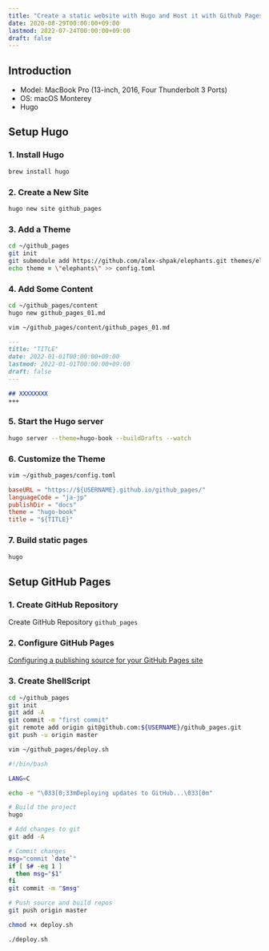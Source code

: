 ```yaml
---
title: "Create a static website with Hugo and Host it with Github Pages"
date: 2020-08-29T00:00:00+09:00
lastmod: 2022-07-24T00:00:00+09:00
draft: false
---
```


## Introduction

- Model: MacBook Pro (13-inch, 2016, Four Thunderbolt 3 Ports)
- OS: macOS Monterey
- Hugo

## Setup Hugo

### 1. Install Hugo

```zsh
brew install hugo
```

### 2. Create a New Site

```zsh
hugo new site github_pages
```

### 3. Add a Theme

```zsh
cd ~/github_pages
git init
git submodule add https://github.com/alex-shpak/elephants.git themes/elephants
echo theme = \"elephants\" >> config.toml
```

### 4. Add Some Content

```zsh
cd ~/github_pages/content
hugo new github_pages_01.md
```

```zsh
vim ~/github_pages/content/github_pages_01.md
```

```md:github_pages.md
---
title: "TITLE"
date: 2022-01-01T00:00:00+09:00
lastmod: 2022-01-01T00:00:00+09:00
draft: false
---

## XXXXXXXX
+++
```

### 5. Start the Hugo server

```zsh
hugo server --theme=hugo-book --buildDrafts --watch
```

### 6. Customize the Theme

```zsh
vim ~/github_pages/config.toml
```

```toml:config.toml
baseURL = "https://${USERNAME}.github.io/github_pages/"
languageCode = "ja-jp"
publishDir = "docs"
theme = "hugo-book"
title = "${TITLE}"
```

### 7. Build static pages

```zsh
hugo
```

## Setup GitHub Pages

### 1. Create GitHub Repository

Create GitHub Repository `github_pages`

### 2. Configure GitHub Pages

[Configuring a publishing source for your GitHub Pages site](https://docs.github.com/en/pages/getting-started-with-github-pages/configuring-a-publishing-source-for-your-github-pages-site/ "Configuring a publishing source for your GitHub Pages site")

### 3. Create ShellScript

```zsh
cd ~/github_pages
git init
git add -A
git commit -m "first commit"
git remote add origin git@github.com:${USERNAME}/github_pages.git
git push -u origin master
```

```zsh
vim ~/github_pages/deploy.sh
```

```sh:deploy.sh
#!/bin/bash

LANG=C

echo -e "\033[0;33mDeploying updates to GitHub...\033[0m"

# Build the project
hugo

# Add changes to git
git add -A

# Commit changes
msg="commit `date`"
if [ $# -eq 1 ]
  then msg="$1"
fi
git commit -m "$msg"

# Push source and build repos
git push origin master
```

```zsh
chmod +x deploy.sh
```

```zsh
./deploy.sh
```
